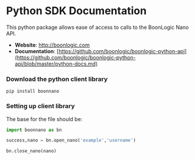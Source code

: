 # Python SDK Documentation
This python package allows ease of access to calls to the BoonLogic Nano API.

- __Website__: http://boonlogic.com
- __Documentation__: [https://github.com/boonlogic/boonlogic-python-api](https://github.com/boonlogic/boonlogic-python-api/blob/master/python-docs.md)

### Download the python client library
```
pip install boonnano
```

### Setting up client library
The base for the file should be:
```python
import boonnano as bn

success,nano = bn.open_nano('example','username')

bn.close_nano(nano)
```
